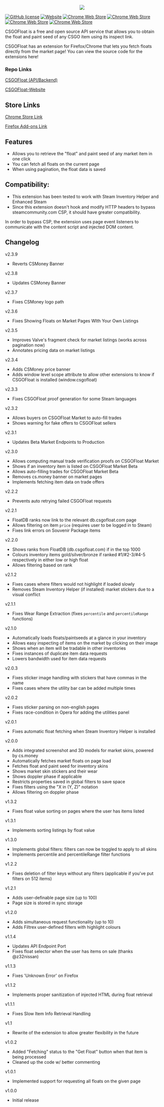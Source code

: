 <p align="center">
  <a href="https://csgofloat.com/">
    <img src="http://i.imgur.com/dzGQk7W.png"/>
  </a>
</p>

[![GitHub license](https://img.shields.io/badge/license-MIT-blue.svg)](https://raw.githubusercontent.com/Step7750/CSGOFloat/LICENSE)
[![Website](https://img.shields.io/website-up-down-green-red/https/csgofloat.com.svg)](https://csgofloat.com)
[![Chrome Web Store](https://img.shields.io/chrome-web-store/d/jjicbefpemnphinccgikpdaagjebbnhg.svg)](https://chrome.google.com/webstore/detail/csgofloat-market-checker/jjicbefpemnphinccgikpdaagjebbnhg)
[![Chrome Web Store](https://img.shields.io/chrome-web-store/stars/jjicbefpemnphinccgikpdaagjebbnhg.svg)](https://chrome.google.com/webstore/detail/csgofloat-market-checker/jjicbefpemnphinccgikpdaagjebbnhg)
[![Chrome Web Store](https://img.shields.io/chrome-web-store/rating-count/jjicbefpemnphinccgikpdaagjebbnhg.svg)](https://chrome.google.com/webstore/detail/csgofloat-market-checker/jjicbefpemnphinccgikpdaagjebbnhg)
[![Chrome Web Store](https://img.shields.io/chrome-web-store/price/jjicbefpemnphinccgikpdaagjebbnhg.svg)](https://chrome.google.com/webstore/detail/csgofloat-market-checker/jjicbefpemnphinccgikpdaagjebbnhg)

CSGOFloat is a free and open source API service that allows you to obtain the float and paint seed of any CSGO item using its inspect link.

CSGOFloat has an extension for Firefox/Chrome that lets you fetch floats directly from the market page! You can view the source code for the extensions here!

### Repo Links

[CSGOFloat (API/Backend)](https://github.com/Step7750/CSGOFloat)

[CSGOFloat-Website](https://github.com/Step7750/CSGOFloat-Website)

## Store Links
[Chrome Store Link](https://chrome.google.com/webstore/detail/csgofloat-market-checker/jjicbefpemnphinccgikpdaagjebbnhg)

[Firefox Add-ons Link](https://addons.mozilla.org/en-US/firefox/addon/csgofloat/)

## Features

* Allows you to retrieve the "float" and paint seed of any market item in one click
* You can fetch all floats on the current page
* When using pagination, the float data is saved

## Compatibility:
* This extension has been tested to work with Steam Inventory Helper and Enhanced Steam
* Since this extension doesn't hook and modify HTTP headers to bypass steamcommunity.com CSP, it should have greater compatibility.

In order to bypass CSP, the extension uses page event listeners to communicate with the content script and injected DOM content.

## Changelog

v2.3.9

* Reverts CSMoney Banner

v2.3.8

* Updates CSMoney Banner

v2.3.7
* Fixes CSMoney logo path

v2.3.6

* Fixes Showing Floats on Market Pages WIth Your Own Listings

v2.3.5

* Improves Valve's fragment check for market listings (works across pagination now)
* Annotates pricing data on market listings

v2.3.4

* Adds CSMoney price banner
* Adds window level scope attribute to allow other extensions to know if CSGOFloat is installed (window.csgofloat)

v2.3.3

* Fixes CSGOFloat proof generation for some Steam languages

v2.3.2

* Allows buyers on CSGOFloat Market to auto-fill trades
* Shows warning for fake offers to CSGOFloat sellers

v2.3.1

* Updates Beta Market Endpoints to Production

v2.3.0

* Allows computing manual trade verification proofs on CSGOFloat Market
* Shows if an inventory item is listed on CSGOFloat Market Beta
* Allows auto-filling trades for CSGOFloat Market Beta
* Removes cs.money banner on market pages
* Implements fetching item data on trade offers

v2.2.2

* Prevents auto retrying failed CSGOFloat requests

v2.2.1

* FloatDB ranks now link to the relevant db.csgofloat.com page
* Allows filtering on item `price` (requires user to be logged in to Steam)
* Fixes link errors on Souvenir Package items

v2.2.0

* Shows ranks from FloatDB (db.csgofloat.com) if in the top 1000
* Colours inventory items gold/silver/bronze if ranked #1/#2-3/#4-5 respectively in either low or high float
* Allows filtering based on rank

v2.1.2

* Fixes cases where filters would not highlight if loaded slowly
* Removes Steam Inventory Helper (if installed) market stickers due to a visual conflict

v2.1.1

* Fixes Wear Range Extraction (fixes `percentile` and `percentileRange` functions)

v2.1.0

* Automatically loads floats/paintseeds at a glance in your inventory
* Allows easy inspecting of items on the market by clicking on their image
* Shows when an item will be tradable in other inventories
* Fixes instances of duplicate item data requests
* Lowers bandwidth used for item data requests

v2.0.3

* Fixes sticker image handling with stickers that have commas in the name
* Fixes cases where the utility bar can be added multiple times

v2.0.2

* Fixes sticker parsing on non-english pages
* Fixes race-condition in Opera for adding the utilities panel

v2.0.1

* Fixes automatic float fetching when Steam Inventory Helper is installed

v2.0.0

* Adds integrated screenshot and 3D models for market skins, powered by cs.money
* Automatically fetches market floats on page load
* Fetches float and paint seed for inventory skins
* Shows market skin stickers and their wear
* Shows doppler phase if applicable
* Restricts properties saved in global filters to save space
* Fixes filters using the "X in (Y, Z)" notation
* Allows filtering on doppler phase

v1.3.2

* Fixes float value sorting on pages where the user has items listed

v1.3.1

* Implements sorting listings by float value

v1.3.0

* Implements global filters: filters can now be toggled to apply to all skins
* Implements percentile and percentileRange filter functions

v1.2.2

* Fixes deletion of filter keys without any filters (applicable if you've put filters on 512 items)

v1.2.1

* Adds user-definable page size (up to 100)
* Page size is stored in sync storage

v1.2.0

* Adds simultaneous request functionality (up to 10)
* Adds Filtrex user-defined filters with highlight colours

v1.1.4
* Updates API Endpoint Port
* Fixes float selector when the user has items on sale (thanks @z32nissan)

v1.1.3
* Fixes 'Unknown Error' on Firefox

v1.1.2
* Implements proper sanitization of injected HTML during float retrieval

v1.1.1
* Fixes Slow Item Info Retrieval Handling

v1.1
* Rewrite of the extension to allow greater flexibility in the future

v1.0.2
* Added "Fetching" status to the "Get Float" button when that item is being processed
* Cleaned up the code w/ better commenting

v1.0.1
* Implemented support for requesting all floats on the given page

v1.0.0
* Initial release
